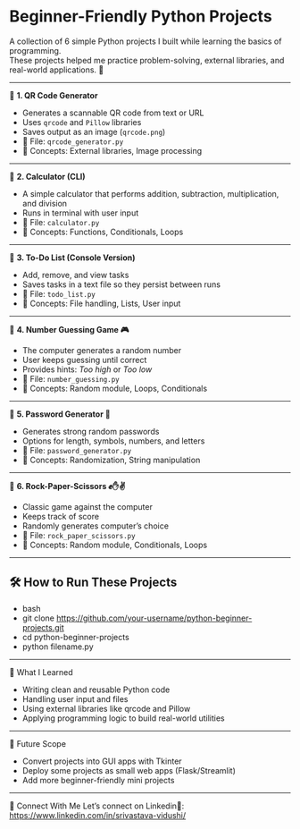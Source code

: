 # Beginner-Friendly Python Projects  

A collection of 6 simple Python projects I built while learning the basics of programming.  
These projects helped me practice problem-solving, external libraries, and real-world applications. 🚀  

---

🔹 **1. QR Code Generator**  
- Generates a scannable QR code from text or URL  
- Uses `qrcode` and `Pillow` libraries  
- Saves output as an image (`qrcode.png`)  
- 📂 File: `qrcode_generator.py`  
- 📖 Concepts: External libraries, Image processing  

---

🔹 **2. Calculator (CLI)**  
- A simple calculator that performs addition, subtraction, multiplication, and division  
- Runs in terminal with user input  
- 📂 File: `calculator.py`  
- 📖 Concepts: Functions, Conditionals, Loops  

---

🔹 **3. To-Do List (Console Version)**  
- Add, remove, and view tasks  
- Saves tasks in a text file so they persist between runs  
- 📂 File: `todo_list.py`  
- 📖 Concepts: File handling, Lists, User input  

---

🔹 **4. Number Guessing Game 🎮**  
- The computer generates a random number  
- User keeps guessing until correct  
- Provides hints: *Too high* or *Too low*  
- 📂 File: `number_guessing.py`  
- 📖 Concepts: Random module, Loops, Conditionals  

---

🔹 **5. Password Generator 🔑**  
- Generates strong random passwords  
- Options for length, symbols, numbers, and letters  
- 📂 File: `password_generator.py`  
- 📖 Concepts: Randomization, String manipulation  

---

🔹 **6. Rock-Paper-Scissors ✊✋✌️**  
- Classic game against the computer  
- Keeps track of score  
- Randomly generates computer’s choice  
- 📂 File: `rock_paper_scissors.py`  
- 📖 Concepts: Random module, Conditionals, Loops  

---

## 🛠️ How to Run These Projects  
- bash
- git clone https://github.com/your-username/python-beginner-projects.git
- cd python-beginner-projects
- python filename.py

--------------

🌱 What I Learned
- Writing clean and reusable Python code
- Handling user input and files
- Using external libraries like qrcode and Pillow
- Applying programming logic to build real-world utilities

-----------------

🚀 Future Scope
- Convert projects into GUI apps with Tkinter
- Deploy some projects as small web apps (Flask/Streamlit)
- Add more beginner-friendly mini projects

----------------------

🤝 Connect With Me
Let’s connect on Linkedin🚀: https://www.linkedin.com/in/srivastava-vidushi/
